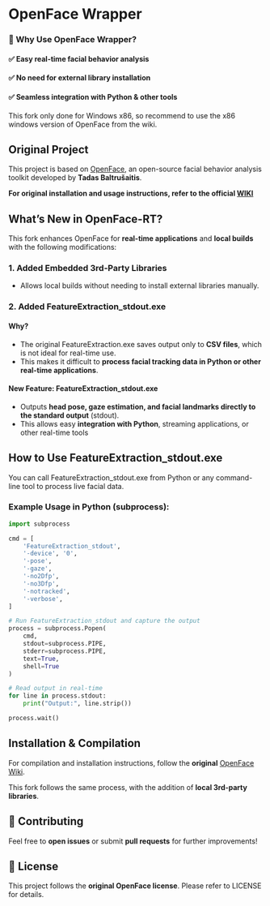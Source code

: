 # OpenFace Wrapper

### 🎯 Why Use OpenFace Wrapper?
#### ✅ Easy real-time facial behavior analysis
#### ✅ No need for external library installation
#### ✅ Seamless integration with Python & other tools

This fork only done for Windows x86, so recommend to use the x86 windows version of OpenFace from the wiki.

## Original Project
This project is based on [OpenFace](https://github.com/TadasBaltrusaitis/OpenFace), an open-source facial behavior analysis toolkit developed by **Tadas Baltrušaitis**.

**For original installation and usage instructions, refer to the official [WIKI](https://github.com/TadasBaltrusaitis/OpenFace/wiki)**

## What’s New in OpenFace-RT?

This fork enhances OpenFace for **real-time applications** and **local builds** with the following modifications:

### 1️. Added Embedded 3rd-Party Libraries

- Allows local builds without needing to install external libraries manually.

### 2️. Added FeatureExtraction_stdout.exe

#### Why?

- The original FeatureExtraction.exe saves output only to **CSV files**, which is not ideal for real-time use.
- This makes it difficult to **process facial tracking data in Python or other real-time applications**.

#### New Feature: FeatureExtraction_stdout.exe

- Outputs **head pose, gaze estimation, and facial landmarks directly to the standard output** (stdout).
- This allows easy **integration with Python**, streaming applications, or other real-time tools

## How to Use FeatureExtraction_stdout.exe

You can call FeatureExtraction_stdout.exe from Python or any command-line tool to process live facial data.

### Example Usage in Python (subprocess):
```python
import subprocess

cmd = [
    'FeatureExtraction_stdout',
    '-device', '0',
    '-pose',
    '-gaze',
    '-no2Dfp',
    '-no3Dfp',
    '-notracked',
    '-verbose',
]

# Run FeatureExtraction_stdout and capture the output
process = subprocess.Popen(
    cmd,
    stdout=subprocess.PIPE,
    stderr=subprocess.PIPE,
    text=True,
    shell=True
)

# Read output in real-time
for line in process.stdout:
    print("Output:", line.strip())

process.wait()
```

## Installation & Compilation

For compilation and installation instructions, follow the **original** [OpenFace Wiki](https://github.com/TadasBaltrusaitis/OpenFace/wiki).

This fork follows the same process, with the addition of **local 3rd-party libraries**.

## 🤝 Contributing

Feel free to **open issues** or submit **pull requests** for further improvements!

## 📜 License

This project follows the **original OpenFace license**. Please refer to LICENSE for details.
